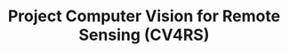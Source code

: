 ---
layout: teaching_course
#
update_date: 2021-09-04
title: Project Computer Vision for Remote Sensing (CV4RS)
banner_image: CV4RS-2.jpg
semester: Winter semester 2021/22
credit_point: 6 SWS/9 ECTS
participants: 15
date_time: Thursday 10:00-16:00
location: H0106
isis_link: https://isis.tu-berlin.de/course/view.php?id=26214
#
description: |
  Participants of this project course gain practical experience in applying computer vision
  techniques to address Earth observation questions in a collaborative team and acquire knowledge
  on state-of-the-art topics in the field of computer vision for remote sensing.
  For the details about the course content, please visit the <a href="https://moseskonto.tu-berlin.de/moses/modultransfersystem/bolognamodule/beschreibung/anzeigen.html?nummer=41012&version=1&sprache=2" target="_blank">Moses</a> page. <br />
  <br />
  If you have any questions regarding the organization of the course, do not hesitate to contact us at: <a href="mailto:sekr@rsim.tu-berlin.de">sekr@rsim.tu-berlin.de</a>.


# lecturers:
lecturers:
    - name: Prof. Dr. Begüm Demir
      image: team_1.jpg
    - name: Dr. Nimisha Vishwanathan
      image: nimisha_vishwanathan.png
---